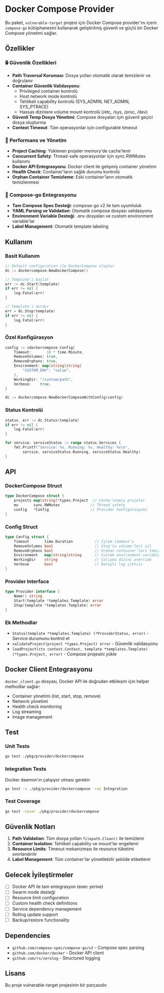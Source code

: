 # Docker Compose Provider

Bu paket, `vulnerable-target` projesi için Docker Compose provider'ını içerir. `compose-go` kütüphanesini kullanarak geliştirilmiş güvenli ve güçlü bir Docker Compose yönetimi sağlar.

## Özellikler

### 🔒 Güvenlik Özellikleri

- **Path Traversal Koruması**: Dosya yolları otomatik olarak temizlenir ve doğrulanır
- **Container Güvenlik Validasyonu**: 
  - Privileged container kontrolü
  - Host network mode kontrolü
  - Tehlikeli capability kontrolü (SYS_ADMIN, NET_ADMIN, SYS_PTRACE)
  - Hassas dizinlere volume mount kontrolü (/etc, /sys, /proc, /dev)
- **Güvenli Temp Dosya Yönetimi**: Compose dosyaları için güvenli geçici dosya oluşturma
- **Context Timeout**: Tüm operasyonlar için configurable timeout

### 🚀 Performans ve Yönetim

- **Project Caching**: Yüklenen projeler memory'de cache'lenir
- **Concurrent Safety**: Thread-safe operasyonlar için sync.RWMutex kullanımı
- **Docker API Entegrasyonu**: Docker client ile gelişmiş container yönetimi
- **Health Check**: Container'ların sağlık durumu kontrolü
- **Orphan Container Temizleme**: Eski container'ların otomatik temizlenmesi

### 📝 Compose-go Entegrasyonu

- **Tam Compose Spec Desteği**: compose-go v2 ile tam uyumluluk
- **YAML Parsing ve Validation**: Otomatik compose dosyası validasyonu
- **Environment Variable Desteği**: .env dosyaları ve custom environment variable'lar
- **Label Management**: Otomatik template labeling

## Kullanım

### Basit Kullanım

```go
// Default configuration ile DockerCompose oluştur
dc := dockercompose.NewDockerCompose()

// Template'i başlat
err := dc.Start(template)
if err != nil {
    log.Fatal(err)
}

// Template'i durdur
err = dc.Stop(template)
if err != nil {
    log.Fatal(err)
}
```

### Özel Konfigürasyon

```go
config := &dockercompose.Config{
    Timeout:       10 * time.Minute,
    RemoveVolumes: true,
    RemoveOrphans: true,
    Environment: map[string]string{
        "CUSTOM_ENV": "value",
    },
    WorkingDir: "/custom/path",
    Verbose:    true,
}

dc := dockercompose.NewDockerComposeWithConfig(config)
```

### Status Kontrolü

```go
status, err := dc.Status(template)
if err != nil {
    log.Fatal(err)
}

for service, serviceStatus := range status.Services {
    fmt.Printf("Service: %s, Running: %v, Healthy: %v\n", 
        service, serviceStatus.Running, serviceStatus.Healthy)
}
```

## API

### DockerCompose Struct

```go
type DockerCompose struct {
    projects map[string]*types.Project  // Cache'lenmiş projeler
    mu       sync.RWMutex              // Thread safety
    config   *Config                   // Provider konfigürasyonu
}
```

### Config Struct

```go
type Config struct {
    Timeout       time.Duration          // İşlem timeout'u
    RemoveVolumes bool                   // Stop'ta volume'leri sil
    RemoveOrphans bool                   // Orphan container'ları temizle
    Environment   map[string]string      // Custom environment variables
    WorkingDir    string                 // Çalışma dizini override
    Verbose       bool                   // Detaylı log çıktısı
}
```

### Provider Interface

```go
type Provider interface {
    Name() string
    Start(template *templates.Template) error
    Stop(template *templates.Template) error
}
```

### Ek Methodlar

- `Status(template *templates.Template) (*ProviderStatus, error)` - Service durumunu kontrol et
- `validateProject(project *types.Project) error` - Güvenlik validasyonu
- `loadProject(ctx context.Context, template *templates.Template) (*types.Project, error)` - Compose projesini yükle

## Docker Client Entegrasyonu

`docker_client.go` dosyası, Docker API ile doğrudan etkileşim için helper methodlar sağlar:

- Container yönetimi (list, start, stop, remove)
- Network yönetimi
- Health check monitoring
- Log streaming
- Image management

## Test

### Unit Tests

```bash
go test ./pkg/provider/dockercompose
```

### Integration Tests

Docker daemon'ın çalışıyor olması gerekir:

```bash
go test -v ./pkg/provider/dockercompose -run Integration
```

### Test Coverage

```bash
go test -cover ./pkg/provider/dockercompose
```

## Güvenlik Notları

1. **Path Validation**: Tüm dosya yolları `filepath.Clean()` ile temizlenir
2. **Container Isolation**: Tehlikeli capability ve mount'lar engellenir
3. **Resource Limits**: Timeout mekanizması ile resource tüketimi sınırlandırılır
4. **Label Management**: Tüm container'lar yönetilebilir şekilde etiketlenir

## Gelecek İyileştirmeler

- [ ] Docker API ile tam entegrasyon (exec yerine)
- [ ] Swarm mode desteği
- [ ] Resource limit configuration
- [ ] Custom health check definitions
- [ ] Service dependency management
- [ ] Rolling update support
- [ ] Backup/restore functionality

## Dependencies

- `github.com/compose-spec/compose-go/v2` - Compose spec parsing
- `github.com/docker/docker` - Docker API client
- `github.com/rs/zerolog` - Structured logging

## Lisans

Bu proje vulnerable-target projesinin bir parçasıdır.
